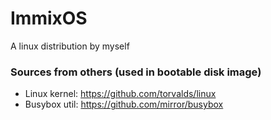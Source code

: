 # ImmixOS
A linux distribution by myself
### Sources from others (used in bootable disk image)
* Linux kernel: https://github.com/torvalds/linux
* Busybox util: https://github.com/mirror/busybox
